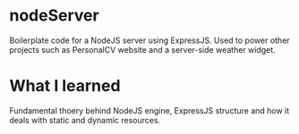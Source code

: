 # nodeServer

Boilerplate code for a NodeJS server using ExpressJS. Used to power other projects such as PersonalCV website and a server-side weather widget. 


# What I learned

Fundamental thoery behind NodeJS engine, ExpressJS structure and how it deals with static and dynamic resources. 
